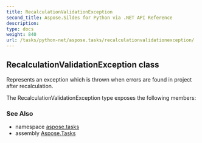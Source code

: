 ```yaml
---
title: RecalculationValidationException
second_title: Aspose.Sildes for Python via .NET API Reference
description: 
type: docs
weight: 840
url: /tasks/python-net/aspose.tasks/recalculationvalidationexception/
---
```


## RecalculationValidationException class

Represents an exception which is thrown when errors are found in project after recalculation.

The RecalculationValidationException type exposes the following members:

### See Also

* namespace [aspose.tasks](/tasks/python-net/aspose.tasks/)
* assembly [Aspose.Tasks](/tasks/python-net/)

